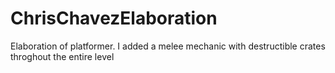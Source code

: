 # ChrisChavezElaboration
 Elaboration of platformer. I added a melee mechanic with destructible crates throghout the entire level
